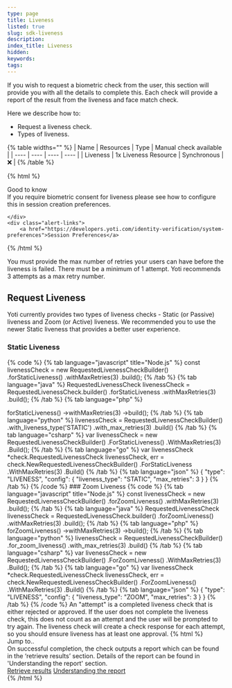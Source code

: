 ```yaml
---
type: page
title: Liveness
listed: true
slug: sdk-liveness
description: 
index_title: Liveness
hidden: 
keywords: 
tags: 
---
```


If you wish to request a biometric check from the user, this section will provide you with all the details to complete this. Each check will provide a report of the result from the liveness and face match check. 

Here we describe how to:

- Request a liveness check.
- Types of liveness.

{% table widths="" %}
| Name | Resources | Type | Manual check available | 
| ---- | ---- | ---- | ---- | 
| Liveness | 1x Liveness Resource | Synchronous | ❌ | 
{% /table %}

{% html %}
<div class="alert-GTK">
    <div class="alert-title" id="GTK">
        Good to know
    </div>
    <div class="alert-text">
If you require biometric consent for liveness please see how to configure this in session creation preferences.

    </div>
    <div class="alert-links"> 
        <a href="https://developers.yoti.com/identity-verification/system-preferences">Session Preferences</a>
   </div>
</div>
{% /html %}

You must provide the max number of retries your users can have before the liveness is failed. There must be a minimum of 1 attempt. Yoti recommends 3 attempts as a max retry number.

## Request Liveness

Yoti currently provides two types of liveness checks - Static (or Passive) liveness and Zoom (or Active) liveness. We recommended you to use the newer Static liveness that provides a better user experience.

### Static Liveness

{% code %}
{% tab language="javascript" title="Node.js" %}
const livenessCheck = new RequestedLivenessCheckBuilder()
    .forStaticLiveness()
    .withMaxRetries(3)
    .build();
{% /tab %}
{% tab language="java" %}
RequestedLivenessCheck livenessCheck = RequestedLivenessCheck.builder()
    .forStaticLiveness
    .withMaxRetries(3)
    .build();
{% /tab %}
{% tab language="php" %}
<?php

$livenessCheck = (new RequestedLivenessCheckBuilder())
  	->forStaticLiveness()
  	->withMaxRetries(3)
  	->build();
{% /tab %}
{% tab language="python" %}
livenessCheck = RequestedLivenessCheckBuilder()
    .with_liveness_type('STATIC')
    .with_max_retries(3)
    .build()
{% /tab %}
{% tab language="csharp" %}
var livenessCheck = new RequestedLivenessCheckBuilder()
    .ForStaticLiveness()
    .WithMaxRetries(3)
    .Build();
{% /tab %}
{% tab language="go" %}
var livenessCheck *check.RequestedLivenessCheck
livenessCheck, err = check.NewRequestedLivenessCheckBuilder()
    .ForStaticLiveness
    .WithMaxRetries(3)
    .Build()
{% /tab %}
{% tab language="json" %}
{
    "type": "LIVENESS",
    "config": {
        "liveness_type": "STATIC",
        "max_retries": 3
    }
}
{% /tab %}
{% /code %}

### Zoom Liveness

{% code %}
{% tab language="javascript" title="Node.js" %}
const livenessCheck = new RequestedLivenessCheckBuilder()
    .forZoomLiveness()
    .withMaxRetries(3)
    .build();
{% /tab %}
{% tab language="java" %}
RequestedLivenessCheck livenessCheck = RequestedLivenessCheck.builder()
    .forZoomLiveness()
    .withMaxRetries(3)
    .build();
{% /tab %}
{% tab language="php" %}
<?php

$livenessCheck = (new RequestedLivenessCheckBuilder())
  	->forZoomLiveness()
  	->withMaxRetries(3)
  	->build();
{% /tab %}
{% tab language="python" %}
livenessCheck = RequestedLivenessCheckBuilder()
    .for_zoom_liveness()
    .with_max_retries(3)
    .build()
{% /tab %}
{% tab language="csharp" %}
var livenessCheck = new RequestedLivenessCheckBuilder()
    .ForZoomLiveness()
    .WithMaxRetries(3)
    .Build();
{% /tab %}
{% tab language="go" %}
var livenessCheck *check.RequestedLivenessCheck
livenessCheck, err = check.NewRequestedLivenessCheckBuilder()
    .ForZoomLiveness()
    .WithMaxRetries(3)
    .Build()
{% /tab %}
{% tab language="json" %}
{
    "type": "LIVENESS",
    "config": {
        "liveness_type": "ZOOM",
        "max_retries": 3
    }
}
{% /tab %}
{% /code %}

An "attempt" is a completed liveness check that is either rejected or approved. If the user does not complete the liveness check, this does not count as an attempt and the user will be prompted to try again.

The liveness check will create a check response for each attempt, so you should ensure liveness has at least one approval.

{% html %}
<div class="alert-GTK">
    <div class="alert-title" id="GTK">
       Jump to.. 
    </div>
    <div class="alert-text">
       On successful completion, the check outputs a report  which can be found in the ‘retrieve results’ section.
      Details of the report can be found in 'Understanding the report' section.
      
     
    </div>
    <div class="alert-links"> 
        <a href="https://developers.yoti.com/identity-verification/results">Retrieve results</a>
        <a target="_self" href="https://developers.yoti.com/identity-verification/understanding-the-report">Understanding the report</a> 
   </div>
</div>
{% /html %}